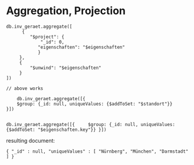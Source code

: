 Aggregation, Projection
=======================

```
db.inv_geraet.aggregate([
      {
         "$project": {
             "_id": 0,
            "eigenschaften": "$eigenschaften"
			}
     },
	 {
         "$unwind": "$eigenschaften"
     }
])
```

	 
	// above works 
	
	
```
	db.inv_geraet.aggregate([{
    $group: {_id: null, uniqueValues: {$addToSet: "$standort"}}
}])
```
```

db.inv_geraet.aggregate([{     $group: {_id: null, uniqueValues: {$addToSet: "$eigenschaften.key"}} }])

```

resulting document:

`{ "_id" : null, "uniqueValues" : [ "Nürnberg", "München", "Darmstadt" ] }`
	